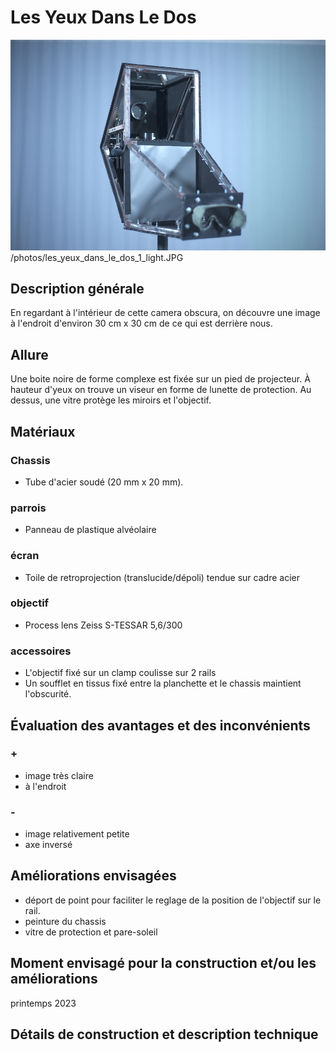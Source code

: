 #  Les Yeux Dans Le Dos
![les_yeux_dans_le_dos_1](/photos/les_yeux_dans_le_dos_1_light.JPG)
/photos/les_yeux_dans_le_dos_1_light.JPG
## Description générale
En regardant à l'intérieur de cette camera obscura, on découvre une image à l'endroit d'environ 30 cm x 30 cm de ce qui est derrière nous.
## Allure
Une boite noire de forme complexe est fixée sur un pied de projecteur. À hauteur d'yeux on trouve un viseur en forme de lunette de protection. Au dessus, une vitre protège les miroirs et l'objectif.
## Matériaux
### Chassis
- Tube d'acier soudé (20 mm x 20 mm).
### parrois
- Panneau de plastique alvéolaire
### écran
- Toile de retroprojection (translucide/dépoli) tendue sur cadre acier
### objectif
- Process lens Zeiss S-TESSAR 5,6/300
### accessoires
- L'objectif fixé sur un clamp coulisse sur 2 rails
- Un soufflet en tissus fixé entre la planchette et le chassis maintient l'obscurité.
## Évaluation des avantages et des inconvénients
### +
- image très claire
- à l'endroit
### -
- image relativement petite
- axe inversé
## Améliorations envisagées
- déport de point pour faciliter le reglage de la position de l'objectif sur le rail.
- peinture du chassis
- vitre de protection et pare-soleil
## Moment envisagé pour la construction et/ou les améliorations
printemps 2023
## Détails de construction et description technique
